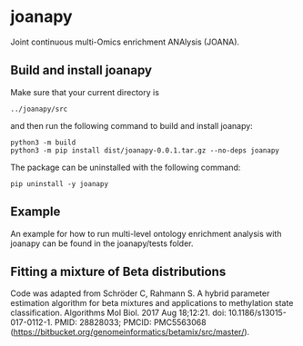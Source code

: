 # joanapy
Joint continuous multi-Omics enrichment ANAlysis (JOANA).

## Build and install joanapy
Make sure that your current directory is
```
../joanapy/src
```
and then run the following command to build and install joanapy:
```
python3 -m build
python3 -m pip install dist/joanapy-0.0.1.tar.gz --no-deps joanapy
```
The package can be uninstalled with the following command:
```
pip uninstall -y joanapy
```

## Example
An example for how to run multi-level ontology enrichment analysis with joanapy can be found in the joanapy/tests folder.

## Fitting a mixture of Beta distributions
Code was adapted from Schröder C, Rahmann S. A hybrid parameter estimation algorithm for beta mixtures and applications to methylation state classification. Algorithms Mol Biol. 2017 Aug 18;12:21. doi: 10.1186/s13015-017-0112-1. PMID: 28828033; PMCID: PMC5563068 (https://bitbucket.org/genomeinformatics/betamix/src/master/).

